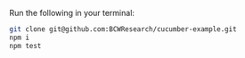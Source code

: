 

Run the following in your terminal:

```sh
git clone git@github.com:BCWResearch/cucumber-example.git
npm i
npm test
```
